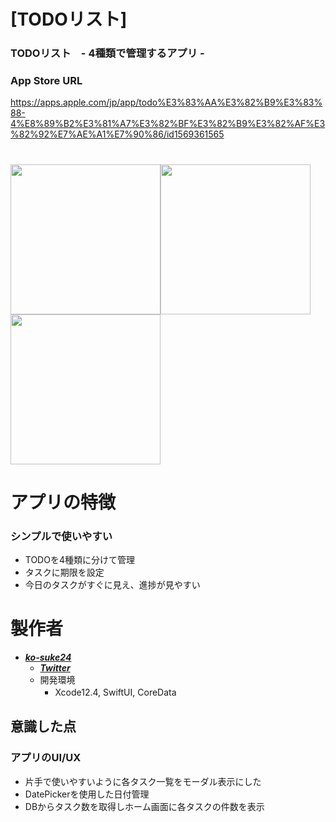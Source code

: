 # [TODOリスト]
### TODOリスト　- 4種類で管理するアプリ -
### App Store URL
https://apps.apple.com/jp/app/todo%E3%83%AA%E3%82%B9%E3%83%88-4%E8%89%B2%E3%81%A7%E3%82%BF%E3%82%B9%E3%82%AF%E3%82%92%E7%AE%A1%E7%90%86/id1569361565

#

<img src="https://user-images.githubusercontent.com/64761563/120903203-d153ac00-c67f-11eb-8d03-7998523ee872.png" width="240"><img src="https://user-images.githubusercontent.com/64761563/120903210-d7498d00-c67f-11eb-9c95-93052a45a488.png" width="240"><img src="https://user-images.githubusercontent.com/64761563/120903216-e0d2f500-c67f-11eb-8639-a98e3ea1f698.png" width="240">


# アプリの特徴
### シンプルで使いやすい
 - TODOを4種類に分けて管理
 - タスクに期限を設定
 - 今日のタスクがすぐに見え、進捗が見やすい

# 製作者
+ [***ko-suke24***](https://github.com/ko-suke24)
    + [***Twitter***](https://twitter.com/Kou_567)
  + 開発環境
      + Xcode12.4, SwiftUI, CoreData　
      
## 意識した点
### アプリのUI/UX
 - 片手で使いやすいように各タスク一覧をモーダル表示にした
 - DatePickerを使用した日付管理
 - DBからタスク数を取得しホーム画面に各タスクの件数を表示
